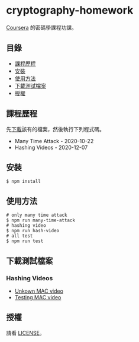 # cryptography-homework
[Coursera](https://www.coursera.org/learn/crypto) 的密碼學課程功課。

## 目錄

- [課程歷程](#課程歷程)
- [安裝](#安裝)
- [使用方法](#使用方法)
- [下載測試檔案](#下載測試檔案)
- [授權](#授權)

## 課程歷程

先[下載](#下載測試檔案)該有的檔案，然後執行下列程式碼。

- Many Time Attack - 2020-10-22
- Hashing Videos - 2020-12-07

## 安裝

```shell
$ npm install
```

## 使用方法

```shell
# only many time attack
$ npm run many-time-attack
# hashing video
$ npm run hash-video
# all test
$ npm run test
```

## 下載測試檔案

### Hashing Videos
- [Unkown MAC video](https://crypto.stanford.edu/~dabo/onlineCrypto/6.1.intro.mp4_download)
- [Testing MAC video](https://crypto.stanford.edu/~dabo/onlineCrypto/6.2.birthday.mp4_download)

## 授權

請看 [LICENSE](./LICENSE)。
